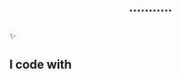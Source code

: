 <div align="center">
  
</div>

<h2 align="center">...........</h2>

###

<h2 align="left"> </h2>

###

<p align="left">✨ </p>

<h2 align="left">I code with</h2>

###


###

<div align="center">
  
</div>

###
<picture>
   
</picture>
